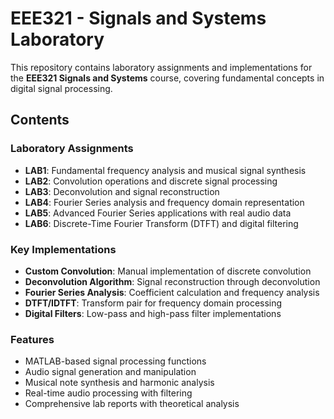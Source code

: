 # EEE321 - Signals and Systems Laboratory

This repository contains laboratory assignments and implementations for the **EEE321 Signals and Systems** course, covering fundamental concepts in digital signal processing.

## Contents

### Laboratory Assignments
- **LAB1**: Fundamental frequency analysis and musical signal synthesis
- **LAB2**: Convolution operations and discrete signal processing  
- **LAB3**: Deconvolution and signal reconstruction
- **LAB4**: Fourier Series analysis and frequency domain representation
- **LAB5**: Advanced Fourier Series applications with real audio data
- **LAB6**: Discrete-Time Fourier Transform (DTFT) and digital filtering

### Key Implementations
- **Custom Convolution**: Manual implementation of discrete convolution
- **Deconvolution Algorithm**: Signal reconstruction through deconvolution
- **Fourier Series Analysis**: Coefficient calculation and frequency analysis
- **DTFT/IDTFT**: Transform pair for frequency domain processing
- **Digital Filters**: Low-pass and high-pass filter implementations

### Features
- MATLAB-based signal processing functions
- Audio signal generation and manipulation
- Musical note synthesis and harmonic analysis
- Real-time audio processing with filtering
- Comprehensive lab reports with theoretical analysis

